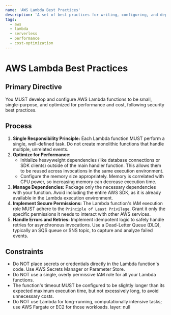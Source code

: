 ```yaml
---
name: 'AWS Lambda Best Practices'
description: 'A set of best practices for writing, configuring, and deploying efficient, secure, and cost-effective AWS Lambda functions.'
tags:
  - aws
  - lambda
  - serverless
  - performance
  - cost-optimization
---
```


# AWS Lambda Best Practices

## Primary Directive

You MUST develop and configure AWS Lambda functions to be small, single-purpose, and optimized for performance and cost, following security best practices.

## Process

1.  **Single Responsibility Principle:** Each Lambda function MUST perform a single, well-defined task. Do not create monolithic functions that handle multiple, unrelated events.
2.  **Optimize for Performance:**
    - Initialize heavyweight dependencies (like database connections or SDK clients) outside of the main handler function. This allows them to be reused across invocations in the same execution environment.
    - Configure the memory size appropriately. Memory is correlated with CPU power, so increasing memory can decrease execution time.
3.  **Manage Dependencies:** Package only the necessary dependencies with your function. Avoid including the entire AWS SDK, as it is already available in the Lambda execution environment.
4.  **Implement Secure Permissions:** The Lambda function's IAM execution role MUST adhere to the `Principle of Least Privilege`. Grant it only the specific permissions it needs to interact with other AWS services.
5.  **Handle Errors and Retries:** Implement idempotent logic to safely handle retries for asynchronous invocations. Use a Dead-Letter Queue (DLQ), typically an SQS queue or SNS topic, to capture and analyze failed events.

## Constraints

- Do NOT place secrets or credentials directly in the Lambda function's code. Use AWS Secrets Manager or Parameter Store.
- Do NOT use a single, overly permissive IAM role for all your Lambda functions.
- The function's timeout MUST be configured to be slightly longer than its expected maximum execution time, but not excessively long, to avoid unnecessary costs.
- Do NOT use Lambda for long-running, computationally intensive tasks; use AWS Fargate or EC2 for those workloads.
layer: null
